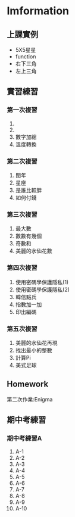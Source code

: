 # Imformation

上課實例
--------
<ul>
  <li>5X5星星</li>
  <li>function</li>
  <li>右下三角</li>
  <li>左上三角</li>
</ul>

實習練習
--------
<h3>第一次複習</h3>
<ol>
  <li></li>
  <li></li>
  <li>數字加總</li>
  <li>溫度轉換</li>
</ol>
<h3>第二次複習</h3>
<ol>
  <li>閏年</li>
  <li>星座</li>
  <li>是誰比較胖</li>
  <li>如何付錢</li>
</ol>
<h3>第三次複習</h3>
<ol>
  <li>最大數</li>
  <li>數數有幾個</li>
  <li>奇數和</li>
  <li>美麗的水仙花數</li>
</ol>
<h3>第四次複習</h3>
<ol>
  <li>使用密碼學保護隱私(1)</li>
  <li>使用密碼學保護隱私(2)</li>
  <li>韓信點兵</li>
  <li>指數加一加</li>
  <li>印出編碼</li>
</ol>
<h3>第五次複習</h3>
<ol>
  <li>美麗的水仙花再現</li>
  <li>找出最小的整數</li>
  <li>計算Pi</li>
  <li>美式足球</li>
</ol>
  
Homework
--------
第二次作業:Enigma

期中考練習
---------
<h3>期中考練習A</h3>
<ol>
  <li>A-1</li>
  <li>A-2</li>
  <li>A-3</li>
  <li>A-4</li>
  <li>A-5</li>
  <li>A-6</li>
  <li>A-7</li>
  <li>A-8</li>
  <li>A-9</li>
  <li>A-10</li>
</ol>
